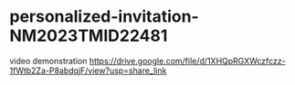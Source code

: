# personalized-invitation-NM2023TMID22481

video demonstration  https://drive.google.com/file/d/1XHQpRGXWczfczz-1fWtb2Za-P8abdqjF/view?usp=share_link
